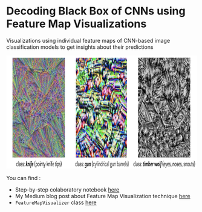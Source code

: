 # Decoding Black Box of CNNs using Feature Map Visualizations
Visualizations using individual feature maps of CNN-based image classification models to get insights about their predictions

<p align="center"><img src="images/optimized_imgs.png" height = "300"></p>

You can find :

* Step-by-step colaboratory notebook [here](https://nbviewer.org/github/lukysummer/Feature-Map-Visualizations/blob/main/Feature_Map_Visaulizations.ipynb)
* My Medium blog post about Feature Map Visualization technique [here](https://medium.com/codex/ch-7-decoding-black-box-of-cnns-using-feature-map-visualizations-45d38d4db1b0)
* `FeatureMapVisualizer` class [here](https://github.com/lukysummer/Feature-Map-Visualizations/blob/main/FeatureMapVisualizer.py)
